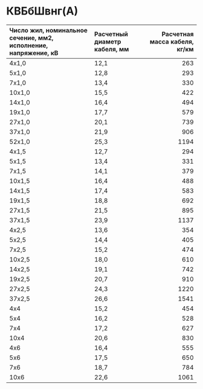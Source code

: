 # КВБбШвнг(А)

| Число жил, номинальное сечение, мм2, исполнение, напряжение, кВ   | Расчетный диаметр кабеля, мм   |   Расчетная масса кабеля, кг/км |
|:------------------------------------------------------------------|:-------------------------------|--------------------------------:|
| 4х1,0                                                             | 12,1                           |                             263 |
| 5х1,0                                                             | 12,8                           |                             293 |
| 7х1,0                                                             | 13,4                           |                             330 |
| 10х1,0                                                            | 15,5                           |                             422 |
| 14х1,0                                                            | 16,4                           |                             494 |
| 19х1,0                                                            | 17,7                           |                             579 |
| 27х1,0                                                            | 20,1                           |                             739 |
| 37х1,0                                                            | 21,9                           |                             906 |
| 52х1,0                                                            | 25,3                           |                            1194 |
| 4х1,5                                                             | 12,7                           |                             294 |
| 5х1,5                                                             | 13,4                           |                             331 |
| 7х1,5                                                             | 14,1                           |                             379 |
| 10х1,5                                                            | 16,4                           |                             488 |
| 14х1,5                                                            | 17,4                           |                             583 |
| 19х1,5                                                            | 18,8                           |                             692 |
| 27х1,5                                                            | 21,5                           |                             895 |
| 37х1,5                                                            | 23,9                           |                            1137 |
| 4х2,5                                                             | 13,6                           |                             354 |
| 5х2,5                                                             | 14,4                           |                             405 |
| 7х2,5                                                             | 15,2                           |                             474 |
| 10х2,5                                                            | 18,0                           |                             610 |
| 14х2,5                                                            | 19,1                           |                             742 |
| 19х2,5                                                            | 20,7                           |                             910 |
| 27х2,5                                                            | 24,3                           |                            1220 |
| 37х2,5                                                            | 26,6                           |                            1541 |
| 4х4                                                               | 15,2                           |                             454 |
| 5х4                                                               | 16,2                           |                             528 |
| 7х4                                                               | 17,2                           |                             627 |
| 10х4                                                              | 20,6                           |                             830 |
| 4х6                                                               | 16,4                           |                             555 |
| 5х6                                                               | 17,5                           |                             650 |
| 7х6                                                               | 18,7                           |                             784 |
| 10х6                                                              | 22,6                           |                            1061 |